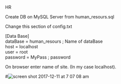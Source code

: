 HR

Create DB on MySQL Server from human_resours.sql

Change this section of config.txt

[Data Base]<br>
dataBase = human_resours	; Name of dataBase <br>
host = localhost<br>
user = root<br>
password =	MyPass	; password<br>

On browser enter name of site. (In my case localhost).

#![screen shot 2017-12-11 at 7 07 08 am](https://user-images.githubusercontent.com/10370931/33816569-88517556-de42-11e7-85ef-513e6065f92f.png)
